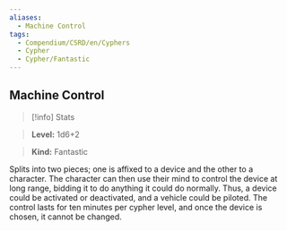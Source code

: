 ```yaml
---
aliases:
  - Machine Control
tags:
  - Compendium/CSRD/en/Cyphers
  - Cypher
  - Cypher/Fantastic
---
```

  
    
## Machine Control    
>[!info] Stats    
> **Level:** 1d6+2    
> **Kind:** Fantastic  
    
Splits into two pieces; one is affixed to a device and the other to a character. The character can then use their mind to control the device at long range, bidding it to do anything it could do normally. Thus, a device could be activated or deactivated, and a vehicle could be piloted. The control lasts for ten minutes per cypher level, and once the device is chosen, it cannot be changed.